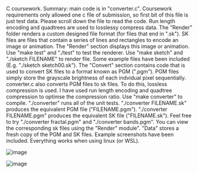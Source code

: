 C coursework.
Summary: main code is in "converter.c". Coursework requirements only allowed one c file of submission, so first bit of this file is just test data. Please scroll down the file to read the code. Run length encoding and quadtrees are used to losslessy compress data.
The "Render" folder renders a custom designed file format (for files that end in ".sk"). SK files are files that contain a series of lines and rectangles to encode an image or animation. The "Render" section displays this image or animation. Use "make test" and "./test" to test the renderer. Use "make sketch" and "./sketch FILENAME" to render file. Some example files have been included (E.g. "./sketch sketch00.sk").
The "Convert" section contains code that is used to convert SK files to a format known as PGM (".pgm"). PGM files simply store the grayscale brightness of each indvidual pixel sequentially. converter.c also converts PGM files to sk files. To do this, lossless compression is used. I have used run length encoding and quadtree compression to optimse the compression ratio. Use "make converter" to compile. "./converter" runs all of the unit tests. "./converter FILENAME.sk" produces the equivalent PGM file ("FILENAME.pgm"). "./converter FILENAME.pgm" produces the equivalent SK file ("FILENAME.sk"). Feel free to try "./converter fractal.pgm" and "./converter bands.pgm". You can view the corresponding sk files using the "Render" module".
"Data" stores a fresh copy of the PGM and SK files.
Example screenshots have been included.
Everything works when using linux (or WSL).

![image](https://user-images.githubusercontent.com/64362945/177980360-2bd296e4-459f-41de-8737-406e830999d7.png)

![image](https://user-images.githubusercontent.com/64362945/177980407-1e2abfb5-48ea-4fa4-8364-018ec970da34.png)
